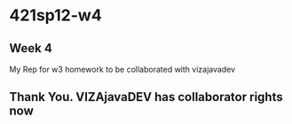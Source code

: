 # 421sp12-w4
## Week 4

My Rep for w3 homework to be collaborated with vizajavadev

## Thank You. VIZAjavaDEV has collaborator rights now 
